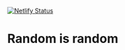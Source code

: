 [![Netlify Status](https://api.netlify.com/api/v1/badges/58f16a0a-15da-4d0b-a2c4-b1bdf389474a/deploy-status)](https://app.netlify.com/sites/wow-that-is-random/deploys)

# Random is random
